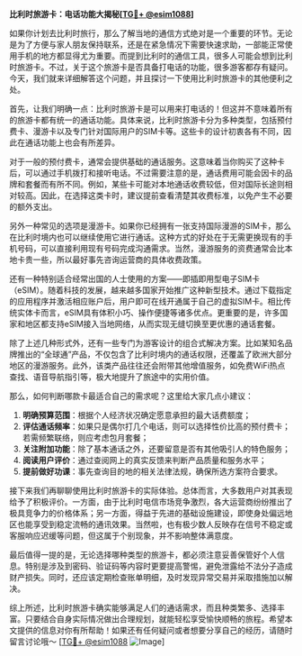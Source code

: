 **比利时旅游卡：电话功能大揭秘[[TG💪+ @esim1088](https://t.me/s/esim1088)]**

如果你计划去比利时旅行，那么了解当地的通信方式绝对是一个重要的环节。无论是为了方便与家人朋友保持联系，还是在紧急情况下需要快速求助，一部能正常使用手机的地方都显得尤为重要。而提到比利时的通信工具，很多人可能会想到比利时旅游卡。不过，关于这个旅游卡是否具备打电话的功能，很多游客都存有疑问。今天，我们就来详细解答这个问题，并且探讨一下使用比利时旅游卡的其他便利之处。

首先，让我们明确一点：比利时旅游卡是可以用来打电话的！但这并不意味着所有的旅游卡都有统一的通话功能。具体来说，比利时旅游卡分为多种类型，包括预付费卡、漫游卡以及专门针对国际用户的SIM卡等。这些卡的设计初衷各有不同，因此在通话功能上也会有所差异。

对于一般的预付费卡，通常会提供基础的通话服务。这意味着当你购买了这种卡后，可以通过手机拨打和接听电话。不过需要注意的是，通话费用可能会因卡的品牌和套餐而有所不同。例如，某些卡可能对本地通话收费较低，但对国际长途则相对较高。因此，在选择这类卡时，建议提前查看清楚其收费标准，以免产生不必要的额外支出。

另外一种常见的选项是漫游卡。如果你已经拥有一张支持国际漫游的SIM卡，那么在比利时境内也可以继续使用它进行通话。这种方式的好处在于无需更换现有的手机号码，可以直接利用现有号码完成沟通需求。当然，漫游服务的资费通常会比本地卡贵一些，所以最好事先咨询运营商的具体收费政策。

还有一种特别适合经常出国的人士使用的方案——即插即用型电子SIM卡（eSIM）。随着科技的发展，越来越多国家开始推广这种新型技术。通过下载指定的应用程序并激活相应账户后，用户即可在线开通属于自己的虚拟SIM卡。相比传统实体卡而言，eSIM具有体积小巧、操作便捷等诸多优点。更重要的是，许多国家和地区都支持eSIM接入当地网络，从而实现无缝切换至更优惠的通话套餐。

除了上述几种形式外，还有一些专门为游客设计的组合式解决方案。比如某知名品牌推出的“全球通”产品，不仅包含了比利时境内的通话权限，还覆盖了欧洲大部分地区的漫游服务。此外，该类产品往往还会附带其他增值服务，如免费WiFi热点查找、语音导航指引等，极大地提升了旅途中的实用价值。

那么，如何判断哪款卡最适合自己的需求呢？这里给大家几点小建议：

1. **明确预算范围**：根据个人经济状况确定愿意承担的最大话费额度；
2. **评估通话频率**：如果只是偶尔打几个电话，则可以选择性价比高的预付费卡；若需频繁联络，则应考虑包月套餐；
3. **关注附加功能**：除了基本通话之外，还要留意是否有其他吸引人的特色服务；
4. **阅读用户评价**：通过查阅网上的真实反馈来判断产品质量和服务水平；
5. **提前做好功课**：事先查询目的地的相关法律法规，确保所选方案符合要求。

接下来我们再聊聊使用比利时旅游卡的实际体验。总体而言，大多数用户对其表现给予了积极评价。一方面，由于比利时电信市场竞争激烈，各大运营商纷纷推出了极具竞争力的价格体系；另一方面，得益于先进的基础设施建设，即使身处偏远地区也能享受到稳定流畅的通讯效果。当然啦，也有极少数人反映存在信号不稳定或客服响应迟缓等问题，但这属于个别现象，并不影响整体满意度。

最后值得一提的是，无论选择哪种类型的旅游卡，都必须注意妥善保管好个人信息。特别是涉及到密码、验证码等内容时更要提高警惕，避免泄露给不法分子造成财产损失。同时，还应该定期检查账单明细，及时发现异常交易并采取措施加以解决。

综上所述，比利时旅游卡确实能够满足人们的通话需求，而且种类繁多、选择丰富。只要结合自身实际情况做出合理规划，就能轻松享受愉快顺畅的旅程。希望本文提供的信息对你有所帮助！如果还有任何疑问或者想要分享自己的经历，请随时留言讨论哦～ [[TG💪+ @esim1088](https://t.me/s/esim1088) ![Image](https://i.postimg.cc/4NQfJmqS/Snipaste-2025-05-13-00-14-12.png)]